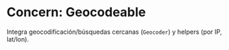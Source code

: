 # Concern: Geocodeable

Integra geocodificación/búsquedas cercanas (`Geocoder`) y helpers (por IP, lat/lon).
